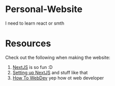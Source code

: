 # Personal-Website

I need to learn react or smth

# Resources

Check out the following when making the website:

1. [NextJS](https://nextjs.org/learn/foundations/about-nextjs) is so fun :D
2. [Setting up NextJS](https://flaviocopes.com/how-to-install-nextjs/) and stuff like that
3. [How To WebDev](https://brainstation.io/career-guides/how-to-become-a-web-developer) yep how ot web developer
